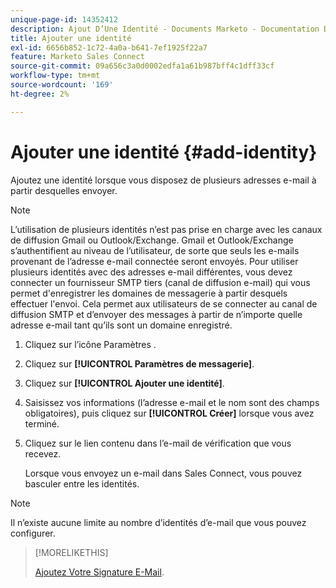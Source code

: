 ```yaml
---
unique-page-id: 14352412
description: Ajout D’Une Identité - Documents Marketo - Documentation Du Produit
title: Ajouter une identité
exl-id: 6656b852-1c72-4a0a-b641-7ef1925f22a7
feature: Marketo Sales Connect
source-git-commit: 09a656c3a0d0002edfa1a61b987bff4c1dff33cf
workflow-type: tm+mt
source-wordcount: '169'
ht-degree: 2%

---
```


# Ajouter une identité {#add-identity}

Ajoutez une identité lorsque vous disposez de plusieurs adresses e-mail à partir desquelles envoyer.

>[!NOTE]
>
>L’utilisation de plusieurs identités n’est pas prise en charge avec les canaux de diffusion Gmail ou Outlook/Exchange. Gmail et Outlook/Exchange s’authentifient au niveau de l’utilisateur, de sorte que seuls les e-mails provenant de l’adresse e-mail connectée seront envoyés. Pour utiliser plusieurs identités avec des adresses e-mail différentes, vous devez connecter un fournisseur SMTP tiers (canal de diffusion e-mail) qui vous permet d&#39;enregistrer les domaines de messagerie à partir desquels effectuer l&#39;envoi. Cela permet aux utilisateurs de se connecter au canal de diffusion SMTP et d’envoyer des messages à partir de n’importe quelle adresse e-mail tant qu’ils sont un domaine enregistré.

1. Cliquez sur l’icône Paramètres .

1. Cliquez sur **[!UICONTROL Paramètres de messagerie]**.

1. Cliquez sur **[!UICONTROL Ajouter une identité]**.

1. Saisissez vos informations (l’adresse e-mail et le nom sont des champs obligatoires), puis cliquez sur **[!UICONTROL Créer]** lorsque vous avez terminé.

1. Cliquez sur le lien contenu dans l’e-mail de vérification que vous recevez.

   Lorsque vous envoyez un e-mail dans Sales Connect, vous pouvez basculer entre les identités.

>[!NOTE]
>
>Il n’existe aucune limite au nombre d’identités d’e-mail que vous pouvez configurer.

>[!MORELIKETHIS]
>
>[Ajoutez Votre Signature E-Mail](/help/marketo/product-docs/marketo-sales-connect/getting-started/email-settings/add-your-email-signature.md).
